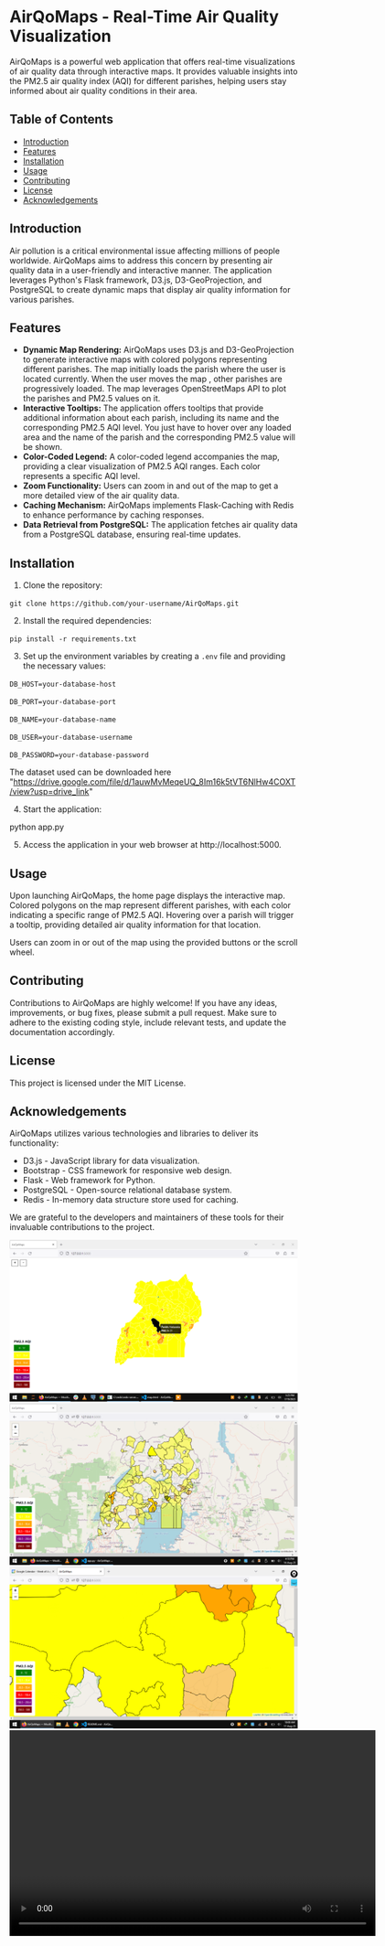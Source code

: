 # AirQoMaps - Real-Time Air Quality Visualization

AirQoMaps is a powerful web application that offers real-time visualizations of air quality data through interactive maps. It provides valuable insights into the PM2.5 air quality index (AQI) for different parishes, helping users stay informed about air quality conditions in their area.

## Table of Contents

- [Introduction](#introduction)
- [Features](#features)
- [Installation](#installation)
- [Usage](#usage)
- [Contributing](#contributing)
- [License](#license)
- [Acknowledgements](#acknowledgements)

## Introduction

Air pollution is a critical environmental issue affecting millions of people worldwide. AirQoMaps aims to address this concern by presenting air quality data in a user-friendly and interactive manner. The application leverages Python's Flask framework, D3.js, D3-GeoProjection, and PostgreSQL to create dynamic maps that display air quality information for various parishes.

## Features

- **Dynamic Map Rendering:** AirQoMaps uses D3.js and D3-GeoProjection to generate interactive maps with colored polygons representing different parishes. The map initially loads the parish where the user is located currently. When the user moves the map , other parishes are progressively loaded. The map leverages OpenStreetMaps API to plot the parishes and PM2.5 values on it.
- **Interactive Tooltips:** The application offers tooltips that provide additional information about each parish, including its name and the corresponding PM2.5 AQI level. You just have to hover over any loaded area and the name of the parish and the corresponding PM2.5 value will be shown.
- **Color-Coded Legend:** A color-coded legend accompanies the map, providing a clear visualization of PM2.5 AQI ranges. Each color represents a specific AQI level.
- **Zoom Functionality:** Users can zoom in and out of the map to get a more detailed view of the air quality data.
- **Caching Mechanism:** AirQoMaps implements Flask-Caching with Redis to enhance performance by caching responses.
- **Data Retrieval from PostgreSQL:** The application fetches air quality data from a PostgreSQL database, ensuring real-time updates.


## Installation

1. Clone the repository:

`git clone https://github.com/your-username/AirQoMaps.git`

2. Install the required dependencies:

`pip install -r requirements.txt`


3. Set up the environment variables by creating a `.env` file and providing the necessary values:

`DB_HOST=your-database-host`

`DB_PORT=your-database-port`

`DB_NAME=your-database-name`

`DB_USER=your-database-username`

`DB_PASSWORD=your-database-password`

The dataset used can be downloaded here "https://drive.google.com/file/d/1auwMvMeqeUQ_8Im16k5tVT6NlHw4COXT/view?usp=drive_link" 


4. Start the application:

python app.py

5. Access the application in your web browser at http://localhost:5000.

## Usage

Upon launching AirQoMaps, the home page displays the interactive map. Colored polygons on the map represent different parishes, with each color indicating a specific range of PM2.5 AQI. Hovering over a parish will trigger a tooltip, providing detailed air quality information for that location.

Users can zoom in or out of the map using the provided buttons or the scroll wheel.

## Contributing

Contributions to AirQoMaps are highly welcome! If you have any ideas, improvements, or bug fixes, please submit a pull request. Make sure to adhere to the existing coding style, include relevant tests, and update the documentation accordingly.

## License

This project is licensed under the MIT License.

## Acknowledgements

AirQoMaps utilizes various technologies and libraries to deliver its functionality:

- D3.js - JavaScript library for data visualization.
- Bootstrap - CSS framework for responsive web design.
- Flask - Web framework for Python.
- PostgreSQL - Open-source relational database system.
- Redis - In-memory data structure store used for caching.

We are grateful to the developers and maintainers of these tools for their invaluable contributions to the project.

![AirQoMaps Screenshot](static/airqo_maps.png)
![AirQoMaps Screenshot](static/Maps.png)
![AirQoMaps Screenshot](static/progress.png)
<video width="640" height="360" controls>
    <source src="static/map.webm" type="video/webm">
    Your browser does not support the video tag.
</video>


